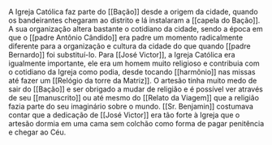 A Igreja Católica faz parte do [[Bação]] desde a origem da cidade, quando os bandeirantes chegaram ao distrito e lá instalaram a [[capela do Bação]].  A sua organização altera bastante o cotidiano da cidade, sendo a época em que o [[padre Antônio Cândido]] era padre um momento radicalmente diferente para a organização e cultura da cidade do que quando [[padre Bernardo]] foi substituí-lo. Para [[José Victor]], a Igreja Católica era igualmente importante, ele era um homem muito religioso e contribuia com o cotidiano da Igreja como podia, desde tocando [[harmônio]] nas missas até fazer um [[Relógio da torre da Matriz]]. O artesão tinha muito medo de sair do [[Bação]] e ser obrigado a mudar de religião e é possível ver através de seu [[manuscrito]] ou até mesmo do [[Relato da Viagem]] que a religião fazia parte do seu imaginário sobre o mundo. [[Sr. Benjamin]] costumava contar que a dedicação de [[José Victor]] era tão forte à Igreja que o artesão dormia em uma cama sem colchão como forma de pagar penitência e chegar ao Céu. 
